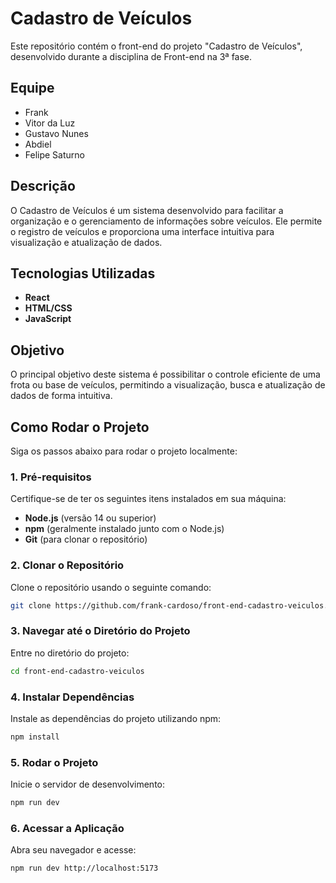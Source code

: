 # Cadastro de Veículos

Este repositório contém o front-end do projeto "Cadastro de Veículos", desenvolvido durante a disciplina de Front-end na 3ª fase.

## Equipe
- Frank
- Vitor da Luz
- Gustavo Nunes
- Abdiel
- Felipe Saturno

## Descrição
O Cadastro de Veículos é um sistema desenvolvido para facilitar a organização e o gerenciamento de informações sobre veículos. Ele permite o registro de veículos e proporciona uma interface intuitiva para visualização e atualização de dados.

## Tecnologias Utilizadas 
- **React**
- **HTML/CSS**
- **JavaScript**

## Objetivo
O principal objetivo deste sistema é possibilitar o controle eficiente de uma frota ou base de veículos, permitindo a visualização, busca e atualização de dados de forma intuitiva.

## Como Rodar o Projeto

Siga os passos abaixo para rodar o projeto localmente:

### 1. Pré-requisitos
Certifique-se de ter os seguintes itens instalados em sua máquina:
- **Node.js** (versão 14 ou superior)
- **npm** (geralmente instalado junto com o Node.js)
- **Git** (para clonar o repositório)

### 2. Clonar o Repositório
Clone o repositório usando o seguinte comando:

```bash
git clone https://github.com/frank-cardoso/front-end-cadastro-veiculos.git
```

### 3. Navegar até o Diretório do Projeto
Entre no diretório do projeto:

```bash
cd front-end-cadastro-veiculos
```

### 4. Instalar Dependências
Instale as dependências do projeto utilizando npm:

```bash
npm install
```

### 5. Rodar o Projeto
Inicie o servidor de desenvolvimento:

```bash
npm run dev
```

### 6. Acessar a Aplicação
Abra seu navegador e acesse:

```bash
npm run dev http://localhost:5173
```

